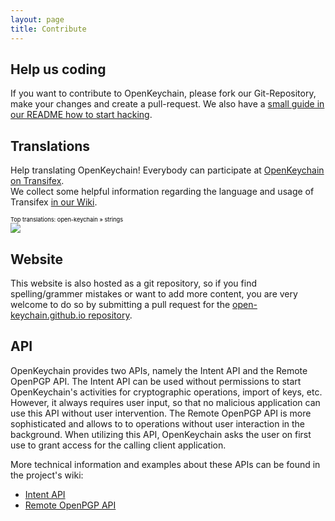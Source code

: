 ```yaml
---
layout: page
title: Contribute
---
```


##  Help us coding

If you want to contribute to OpenKeychain, please fork our Git-Repository, make your changes and create a pull-request.
We also have a [small guide in our README how to start hacking](https://github.com/open-keychain/open-keychain#how-to-help-the-project).

## Translations

Help translating OpenKeychain! Everybody can participate at [OpenKeychain on Transifex](http://www.transifex.com/projects/p/open-keychain/).  
We collect some helpful information regarding the language and usage of Transifex [in our Wiki](https://github.com/open-keychain/open-keychain/wiki/Language-Conventions).

<a target="_blank" style="text-decoration:none; color:black; font-size:66%" href="https://www.transifex.com/projects/p/open-keychain/resource/strings/" 
title="See more information on Transifex.com">Top translations: open-keychain » strings</a><br/>
<img border="0" src="https://www.transifex.com/projects/p/open-keychain/resource/strings/chart/image_png"/>

## Website

This website is also hosted as a git repository, so if you find spelling/grammer mistakes or want to add more content, you are very welcome to do so by submitting a pull request for the [open-keychain.github.io repository](https://github.com/open-keychain/open-keychain.github.io).

## API

OpenKeychain provides two APIs, namely the Intent API and the Remote OpenPGP API. The Intent API can be used without permissions to start OpenKeychain's activities for cryptographic operations, import of keys, etc. However, it always requires user input, so that no malicious application can use this API without user intervention.
The Remote OpenPGP API is more sophisticated and allows to to operations without user interaction in the background. When utilizing this API, OpenKeychain asks the user on first use to grant access for the calling client application.

More technical information and examples about these APIs can be found in the project's wiki:

  * [Intent API](https://github.com/open-keychain/open-keychain/wiki/Intent-API)
  * [Remote OpenPGP API](https://github.com/open-keychain/open-keychain/wiki/OpenPGP-API)

